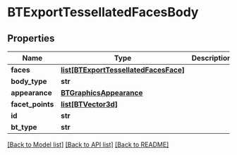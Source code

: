 # BTExportTessellatedFacesBody

## Properties
Name | Type | Description | Notes
------------ | ------------- | ------------- | -------------
**faces** | [**list[BTExportTessellatedFacesFace]**](BTExportTessellatedFacesFace.md) |  | [optional] 
**body_type** | **str** |  | [optional] 
**appearance** | [**BTGraphicsAppearance**](BTGraphicsAppearance.md) |  | [optional] 
**facet_points** | [**list[BTVector3d]**](BTVector3d.md) |  | [optional] 
**id** | **str** |  | [optional] 
**bt_type** | **str** |  | [optional] 

[[Back to Model list]](../README.md#documentation-for-models) [[Back to API list]](../README.md#documentation-for-api-endpoints) [[Back to README]](../README.md)


